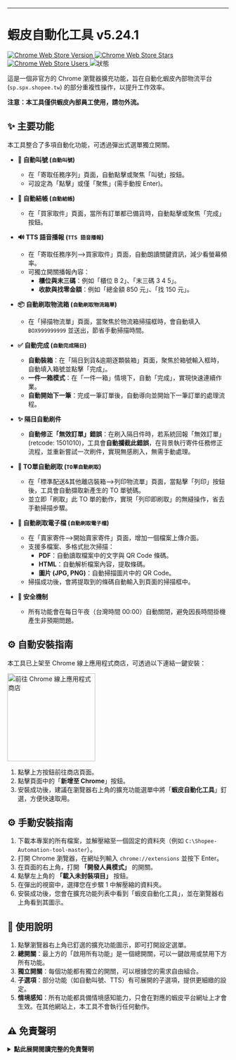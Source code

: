 
---
# 蝦皮自動化工具 v5.24.1

<p>
  <a href="https://chromewebstore.google.com/detail/gjlkkpgkdecjgcnekbgbcidokfcnciig">
    <img src="https://img.shields.io/chrome-web-store/v/gjlkkpgkdecjgcnekbgbcidokfcnciig.svg" alt="Chrome Web Store Version">
  </a>
  <a href="https://chromewebstore.google.com/detail/gjlkkpgkdecjgcnekbgbcidokfcnciig">
    <img src="https://img.shields.io/chrome-web-store/stars/gjlkkpgkdecjgcnekbgbcidokfcnciig.svg" alt="Chrome Web Store Stars">
  </a>
  <a href="https://chromewebstore.google.com/detail/gjlkkpgkdecjgcnekbgbcidokfcnciig">
    <img src="https://img.shields.io/chrome-web-store/users/gjlkkpgkdecjgcnekbgbcidokfcnciig.svg" alt="Chrome Web Store Users">
  </a>
  <img src="https://img.shields.io/badge/狀態-內部使用-green.svg" alt="狀態">
</p>

這是一個非官方的 Chrome 瀏覽器擴充功能，旨在自動化蝦皮內部物流平台 (`sp.spx.shopee.tw`) 的部分重複性操作，以提升工作效率。

**注意：本工具僅供蝦皮內部員工使用，請勿外流。**

## ✨ 主要功能

本工具整合了多項自動化功能，可透過彈出式選單獨立開關。

-   **🔀 自動叫號 (`自動叫號`)**
    -   在「寄取任務序列」頁面，自動點擊或聚焦「叫號」按鈕。
    -   可設定為「點擊」或僅「聚焦」(需手動按 Enter)。

-   **🛒 自動結帳 (`自動結帳`)**
    -   在「買家取件」頁面，當所有訂單都已備貨時，自動點擊或聚焦「完成」按鈕。

-   **🔊 TTS 語音播報 (`TTS 語音播報`)**
    -   在「寄取任務序列-->買家取件」頁面，自動朗讀關鍵資訊，減少看螢幕頻率。
    -   可獨立開關播報內容：
        -   **櫃位與末三碼**：例如「櫃位 B 2」、「末三碼 3 4 5」。
        -   **收款與找零金額**：例如「總金額 850 元」、「找 150 元」。

-   **📦 自動刷取物流箱 (`自動刷取物流箱單`)**
    -   在「掃描物流單」頁面，當聚焦於物流箱掃描框時，會自動填入 `BOX999999999` 並送出，節省手動掃描時間。

-   **✅ 自動完成 (`自動完成隔日`)**
    -   **自動裝箱**：在「隔日到貨&逾期逐顆裝箱」頁面，聚焦於箱號輸入框時，自動填入箱號並點擊「完成」。
    -   **一件一箱模式**：在「一件一箱」情境下，自動「完成」，實現快速連續作業。
    -   **自動開始下一筆**：完成一筆訂單後，自動導向並開始下一筆訂單的處理流程。

-   **✨ 隔日自動刷件**
    -   **自動修正「無效訂單」錯誤**：在刷入隔日件時，若系統回報「無效訂單」(retcode: 1501010)，工具會**自動攔截此錯誤**，在背景執行寄件任務修正流程，並重新嘗試一次刷件，實現無感刷入，無需手動處理。

-   **🧾 TO單自動刷取 (`TO單自動刷取`)**
    -   在「標準配送&其他離店裝箱-->列印物流單」頁面，當點擊「列印」按鈕後，工具會自動擷取新產生的 TO 單號碼。
    -   並立即「刷取」此 TO 單的動作，實現「列印即刷取」的無縫操作，省去手動掃描步驟。

-   **📄 自動刷取電子檔 (`自動刷取電子檔`)**
    -   在「賣家寄件-->開始賣家寄件」頁面，增加一個檔案上傳介面。
    -   支援多檔案、多格式批次掃描：
        -   **PDF**：自動讀取檔案中的文字與 QR Code 條碼。
        -   **HTML**：自動解析檔案內容，提取條碼。
        -   **圖片 (JPG, PNG)**：自動掃描圖片中的 QR Code。
    -   掃描成功後，會將提取到的條碼自動輸入到頁面的掃描框中。

-   **🌙 安全機制**
    -   所有功能會在每日午夜（台灣時間 00:00）自動關閉，避免因長時間掛機產生非預期問題。

## ⚙️ 自動安裝指南

本工具已上架至 Chrome 線上應用程式商店，可透過以下連結一鍵安裝：

<a href="https://chromewebstore.google.com/detail/gjlkkpgkdecjgcnekbgbcidokfcnciig" target="_blank">
  <img src="https://developer.chrome.com/static/docs/webstore/branding/image/HRs9MPufa1J1h5glNhut.png" alt="前往 Chrome 線上應用程式商店" width="200">
</a>

1.  點擊上方按鈕前往商店頁面。
2.  點擊頁面中的「**新增至 Chrome**」按鈕。
3.  安裝成功後，建議在瀏覽器右上角的擴充功能選單中將「**蝦皮自動化工具**」釘選，方便快速取用。

## ⚙️ 手動安裝指南

1.  下載本專案的所有檔案，並解壓縮至一個固定的資料夾（例如 `C:\Shopee-Automation-tool-master`）。
2.  打開 Chrome 瀏覽器，在網址列輸入 `chrome://extensions` 並按下 Enter。
3.  在頁面的右上角，打開 **「開發人員模式」** 的開關。
4.  點擊左上角的 **「載入未封裝項目」** 按鈕。
5.  在彈出的視窗中，選擇您在步驟 1 中解壓縮的資料夾。
6.  安裝成功後，您會在擴充功能列表中看到「蝦皮自動化工具」，並在瀏覽器右上角看到其圖示。

## 🚀 使用說明

1.  點擊瀏覽器右上角已釘選的擴充功能圖示，即可打開設定選單。
2.  **總開關**：最上方的「啟用所有功能」是一個總開關，可以一鍵啟用或禁用下方所有功能。
3.  **獨立開關**：每個功能都有獨立的開關，可以根據您的需求自由組合。
4.  **子選項**：部分功能（如自動叫號、TTS）有可展開的子選項，提供更細緻的設定。
5.  **情境感知**：所有功能都具備情境感知能力，只會在對應的蝦皮平台網址上才會生效。在其他網站上，本工具不會執行任何動作。

## ⚠️ 免責聲明

<details>
<summary><strong>點此展開閱讀完整的免責聲明</strong></summary>

### **蝦皮自動化工具 (v5.24.1) 免責聲明**

**重要提示：本工具僅限蝦皮 (Shopee) 內部員工基於提升工作效率之目的使用。安裝與使用本工具前，請務必詳細閱讀、理解並同意以下所有條款。**

1.  **按「原樣」提供，不作任何保證**
    本工具是為特定工作流程設計的輔助軟體，按「現狀」及「可用」的基礎提供。開發者不對其功能的完整性、準確性、穩定性、即時性或無錯誤運行提供任何明示或暗示的保證。

2.  **使用者須自行承擔全部責任**
    使用者需對透過本工具執行的所有自動化操作（包括但不限於：自動叫號、自動結帳、自動刷件、自動裝箱、TO單自動刷取等）的結果負全部責任。本工具僅為輔助性質，使用者仍有責任監督其操作過程並核對最終結果的正確性。

3.  **系統依賴與潛在風險**
    本工具的功能高度依賴於蝦皮內部平台 (`sp.spx.shopee.tw`) 的當前結構與應用程式介面 (API)。
    *   **攔截與修改行為**：本工具的部分核心功能（如「隔日自動刷件」、「TO單自動刷取」）會攔截並修改您瀏覽器與蝦皮伺服器之間的網路請求與回應，以實現自動化流程。
    *   **系統變更風險**：若蝦皮內部平台進行任何更新、改版或流程變更，可能導致本工具功能失效、產生非預期錯誤、或造成資料不一致。此類風險由使用者自行承擔。

4.  **數據與操作完整性**
    因系統變更、網路延遲、或工具本身的潛在缺陷，使用本工具可能引發操作失誤、數據錯誤等問題。對於因使用本工具而可能導致的任何直接或間接的營運損失、數據丟失或帳務問題，開發者概不負責。

5.  **非官方支援**
    本工具為非蝦皮官方發布的軟體，不受公司 IT 部門或任何官方團隊的技術支援。所有問題回報與維護皆由開發者在能力所及範圍內進行，不保證即時回應或修復。

6.  **遵守公司規範**
    使用者在使用本工具時，仍應嚴格遵守蝦皮所有的公司政策與內部作業規範。本工具旨在提升效率，不得用於任何違反公司規定的行為。

7.  **自動停用機制**
    本工具內建安全機制，將在每日午夜（台灣時間 00:00）自動禁用所有功能，以避免長時間掛機可能產生的未知問題。使用者需在次日手動重新啟用。

**一旦您點擊「新增至 Chrome」並啟用本擴充功能，即表示您已完整閱讀、充分理解並自願同意上述所有免責聲明條款，並願意自行承擔所有使用風險。**

</details>